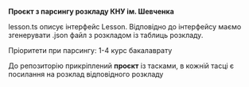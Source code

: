 **Проєкт з парсингу розкладу КНУ ім. Шевченка**

lesson.ts описує інтерфейс Lesson.
Відповідно до інтерфейсу маємо згенерувати .json файл з розкладом із таблиць розкладу.

Пріоритети при парсингу:
1-4 курс бакалаврату

До репозиторію прикріплений **проєкт** із тасками, в кожній тасці є посилання на розклад відповідного розкладу
